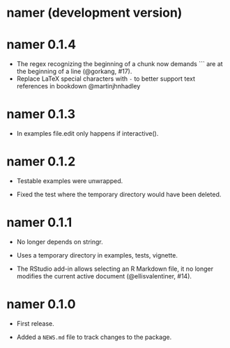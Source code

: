 # namer (development version)

# namer 0.1.4

* The regex recognizing the beginning of a chunk now demands ``` are at the beginning of a line (@gorkang, #17).
* Replace LaTeX special characters with `-` to better support text references in bookdown @martinjhnhadley

# namer 0.1.3

* In examples file.edit only happens if interactive().

# namer 0.1.2

* Testable examples were unwrapped.

* Fixed the test where the temporary directory would have been deleted.

# namer 0.1.1

* No longer depends on stringr.

* Uses a temporary directory in examples, tests, vignette.

* The RStudio add-in allows selecting an R Markdown file, it no longer modifies the current active document (@ellisvalentiner, #14).

# namer 0.1.0

* First release.

* Added a `NEWS.md` file to track changes to the package.

